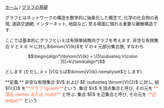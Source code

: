 [ホーム](../index.md) / [グラフの基礎](グラフの基礎.md)

グラフとはネットワークの構造を数学的に抽象化した概念で, 化学の化合物の表現, 道路交通網, インターネット, 地図など, 至る場面に現れる重要な離散構造です.


ここでは基本的にグラフといえば有限単純無向グラフを考えます. 非空な有限集合 $V$ と $k\in\mathbb{N}$ に対し$\binom{V}{k}$を $V$ の $k$ 元部分集合族, すなわち

$$\begin{align*}\binom{V}{k} = \{S\subseteq V\colon |S|=k\}\end{align*}$$

とします (ただし, $k>\lvert V \rvert$ならば$\binom{V}{k}=\emptyset$とします).

<div class="box-def">
**定義.** 非空な有限集合 $V$ および $E \subseteq \binom{V}{2}$ に対し, 組 $(V,E)$ を<span style="color: tomato;">**グラフ (graph)**</span>という.
集合 $V$ を頂点集合と呼び, その元を  <span style="color: tomato;">**頂点 (vertex または node)**</span>  と呼ぶ.
集合 $E$ を辺集合と呼び, その元を  <span style="color: tomato;">**辺 (edge)**</span>  という.
</div>
